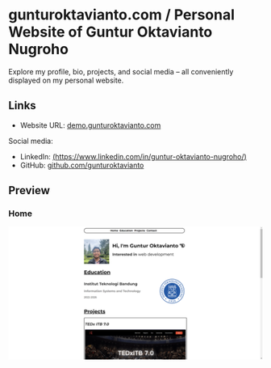 # gunturoktavianto.com / Personal Website of Guntur Oktavianto Nugroho

Explore my profile, bio, projects, and social media – all conveniently displayed on my personal website.

## Links

-   Website URL: [demo.gunturoktavianto.com](https://gunturoktavianto.com)

Social media:

-   LinkedIn: [(https://www.linkedin.com/in/guntur-oktavianto-nugroho/)](https://www.linkedin.com/in/guntur-oktavianto-nugroho/)
-   GitHub: [github.com/gunturoktavianto](https://github.com/gunturoktavianto)

## Preview

### Home

![website's preview](preview.png)
